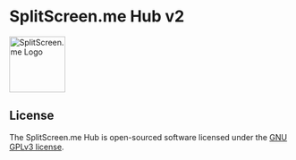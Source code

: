 # SplitScreen.me Hub v2
<a href="https://hub.splitscreen.me" target="_blank"><img src="https://www.splitscreen.me/img/splitscreen-me-logo.png" width="100" alt="SplitScreen.me Logo"></a>
## License

The SplitScreen.me Hub is open-sourced software licensed under the [GNU GPLv3 license](https://opensource.org/licenses/GPL-3.0).
